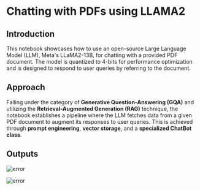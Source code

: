 # Chatting with PDFs using LLAMA2

## Introduction

This notebook showcases how to use an open-source Large Language Model (LLM), Meta's LLaMA2-13B, for chatting with a provided PDF document. The model is quantized to 4-bits for performance optimization and is designed to respond to user queries by referring to the document.

## Approach

Falling under the category of **Generative Question-Answering (GQA)** and utilizing the **Retrieval-Augmented Generation (RAG)** technique, the notebook establishes a pipeline where the LLM fetches data from a given PDF document to augment its responses to user queries. This is achieved through **prompt engineering**, **vector storage**, and a **specialized ChatBot class**.

## Outputs

![error](https://i.ibb.co/zhRtwzh/pdf1.png)

![error](https://i.ibb.co/HF2sPDj/pdf2.png)
